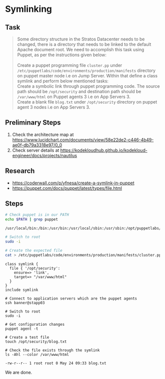 # Symlinking

## Task

> Some directory structure in the Stratos Datacenter needs to be changed, there is a directory that needs to be linked to the default Apache document root. We need to accomplish this task using Puppet, as per the instructions given below:<br><br>Create a puppet programming file `cluster.pp` under `/etc/puppetlabs/code/environments/production/manifests` directory on puppet master node i.e on Jump Server. Within that define a class symlink and perform below mentioned tasks:<br>Create a symbolic link through puppet programming code. The source path should be `/opt/security` and destination path should be `/var/www/html` on Puppet agents 3 i.e on App Servers 3.<br>Create a blank file `blog.txt` under `/opt/security` directory on puppet agent 3 nodes i.e on App Servers 3.

## Preliminary Steps

1. Check the architecture map at https://www.lucidchart.com/documents/view/58e22de2-c446-4b49-ae0f-db79a3318e97/0_0
2. Check server details at https://kodekloudhub.github.io/kodekloud-engineer/docs/projects/nautilus

## Research

* https://coderwall.com/p/yfnesa/create-a-symlink-in-puppet
* https://puppet.com/docs/puppet/latest/types/file.html

## Steps

```bash
# Check puppet is in our PATH
echo $PATH | grep puppet
```

```
/usr/local/bin:/bin:/usr/bin:/usr/local/sbin:/usr/sbin:/opt/puppetlabs/bin:/home/thor/.local/bin:/home/thor/bin
```

```bash
# Switch to root
sudo -i

# Create the expected file
cat > /etc/puppetlabs/code/environments/production/manifests/cluster.pp
```

```
class symlink {
  file { '/opt/security':
    ensure=> 'link',
    target=> "/var/www/html"
  }
}
include symlink
```

```
# Connect to application servers which are the puppet agents
ssh banner@stapp03

# Switch to root
sudo -i

# Get configuration changes
puppet agent -t

# Create a test file
touch /opt/security/blog.txt

# Check the file exists through the symlink
ls -Ahl --color /var/www/html
```

```
-rw-r--r-- 1 root root 0 May 24 09:33 blog.txt
```

We are done.
